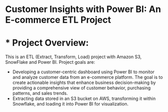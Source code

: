 # Customer Insights with Power BI: An E-commerce ETL Project

# * Project Overview:
This is an ETL (Extract, Transform, Load) project with Amazon S3, SnowFlake and Power BI. Project goals are:
  * Developing a customer-centric dashboard using Power BI to monitor and analyze customer data from an e-commerce platform.  The goal is to create actionable insights that enhance business decision-making by providing a comprehensive view of customer behavior, purchasing patterns, and sales trends.
  * Extracting data stored in an S3 bucket on AWS, transforming it within Snowflake, and loading it into Power BI for visualization.
